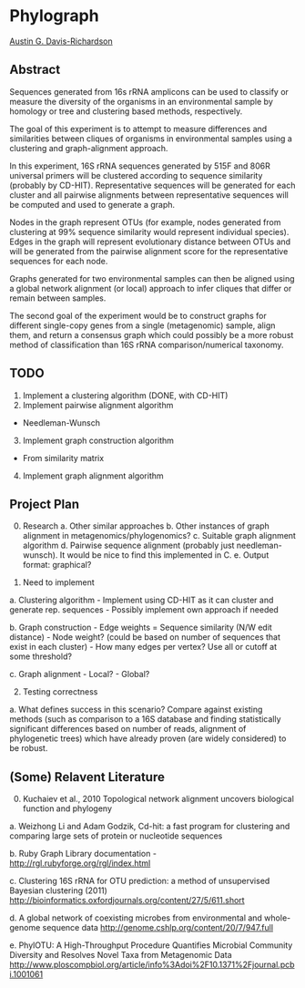 # Phylograph

[Austin G. Davis-Richardson](harekrishna@gmail.com)

## Abstract

Sequences generated from 16s rRNA amplicons can be used to classify or measure the diversity of the organisms in an environmental sample by homology or tree and clustering based methods, respectively.

The goal of this experiment is to attempt to measure differences and similarities between cliques of organisms in environmental samples using a clustering and graph-alignment approach.

In this experiment, 16S rRNA sequences generated by 515F and 806R universal primers will be clustered according to sequence similarity (probably by CD-HIT). Representative sequences will be generated for each cluster and all pairwise alignments between representative sequences will be computed and used to generate a graph.

Nodes in the graph represent OTUs (for example, nodes generated from clustering at 99% sequence similarity would represent individual species). Edges in the graph will represent evolutionary distance between OTUs and will be generated from the pairwise alignment score for the representative sequences for each node.

Graphs generated for two environmental samples can then be aligned using a global network alignment (or local) approach to infer cliques that differ or remain between samples.

The second goal of the experiment would be to construct graphs for different single-copy genes from a single (metagenomic) sample, align them, and return a consensus graph which could possibly be a more robust method of classification than 16S rRNA comparison/numerical taxonomy.

## TODO

 1. Implement a clustering algorithm (DONE, with CD-HIT)
 2. Implement pairwise alignment algorithm
  - Needleman-Wunsch
 3. Implement graph construction algorithm
  - From similarity matrix
 4. Implement graph alignment algorithm

## Project Plan

0. Research
  a. Other similar approaches
  b. Other instances of graph alignment in metagenomics/phylogenomics?
  c. Suitable graph alignment algorithm
  d. Pairwise sequence alignment (probably just needleman-wunsch). It would be nice to find this implemented in C.
  e. Output format: graphical?

1. Need to implement

  a. Clustering algorithm
    - Implement using CD-HIT as it can cluster and generate rep. sequences
    - Possibly implement own approach if needed
    
  b. Graph construction
    - Edge weights = Sequence similarity (N/W edit distance) 
    - Node weight? (could be based on number of sequences that exist in each cluster)
    - How many edges per vertex? Use all or cutoff at some threshold?
    
  c. Graph alignment
    - Local?
    - Global?
    
2. Testing correctness

  a. What defines success in this scenario? Compare against existing methods (such as comparison to a 16S database and finding statistically significant differences based on number of reads, alignment of phylogenetic trees) which have already proven (are widely considered) to be robust.
    
## (Some) Relavent Literature

0. Kuchaiev et al., 2010 Topological network alignment uncovers biological function and phylogeny

a. Weizhong Li and Adam Godzik, Cd-hit: a fast program for clustering and comparing large sets of protein or nucleotide sequences

b. Ruby Graph Library documentation - http://rgl.rubyforge.org/rgl/index.html

c. Clustering 16S rRNA for OTU prediction: a method of unsupervised Bayesian clustering (2011) http://bioinformatics.oxfordjournals.org/content/27/5/611.short

d. A global network of coexisting microbes from environmental and whole-genome sequence data http://genome.cshlp.org/content/20/7/947.full

e. PhylOTU: A High-Throughput Procedure Quantifies Microbial Community Diversity and Resolves Novel Taxa from Metagenomic Data http://www.ploscompbiol.org/article/info%3Adoi%2F10.1371%2Fjournal.pcbi.1001061